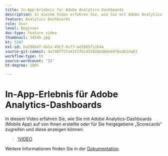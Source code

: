 ```yaml
---
title: In-App-Erlebnis für Adobe Analytics-Dashboards
description: In diesem Video erfahren Sie, wie Sie mit Adobe Analytics-Dashboards (Mobile App) auf von Ihnen erstellte oder für Sie freigegebene „Scorecards“ zugreifen und diese anzeigen können.
feature: Analytics Dashboards
role: User
level: Beginner
doc-type: feature video
thumbnail: 34545.jpg
kt: 5287
exl-id: ba29664f-da1a-49c7-8c73-ae5b65f11b4a
source-git-commit: da748775fa43f27b1d31026bd80eb970cdb1da63
workflow-type: ht
source-wordcount: '72'
ht-degree: 100%

---
```


# In-App-Erlebnis für Adobe Analytics-Dashboards

In diesem Video erfahren Sie, wie Sie mit Adobe Analytics-Dashboards (Mobile App) auf von Ihnen erstellte oder für Sie freigegebene „Scorecards“ zugreifen und diese anzeigen können.

>[!VIDEO](https://video.tv.adobe.com/v/34545/?quality=12)

Weitere Informationen finden Sie in der [Dokumentation](https://experienceleague.adobe.com/docs/analytics/analyze/mobapp/home.html?lang=de).
